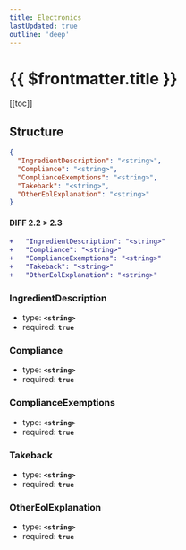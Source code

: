 ```yaml
---
title: Electronics
lastUpdated: true
outline: 'deep'
---
```


# {{ $frontmatter.title }}

[[toc]]

## Structure

```json
{
  "IngredientDescription": "<string>",
  "Compliance": "<string>",
  "ComplianceExemptions": "<string>",
  "Takeback": "<string>",
  "OtherEolExplanation": "<string>"
}
```

#### DIFF 2.2 > 2.3

```diff
+   "IngredientDescription": "<string>"
+   "Compliance": "<string>"
+   "ComplianceExemptions": "<string>"
+   "Takeback": "<string>"
+   "OtherEolExplanation": "<string>"
```

### IngredientDescription

- type: **`<string>`**
- required: **`true`**

### Compliance

- type: **`<string>`**
- required: **`true`**

### ComplianceExemptions

- type: **`<string>`**
- required: **`true`**

### Takeback

- type: **`<string>`**
- required: **`true`**

### OtherEolExplanation

- type: **`<string>`**
- required: **`true`**
